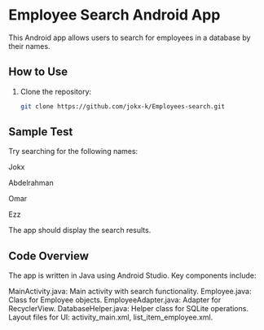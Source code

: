 # Employee Search Android App

This Android app allows users to search for employees in a database by their names.

## How to Use

1. Clone the repository:
   ```bash
   git clone https://github.com/jokx-k/Employees-search.git

   
## Sample Test

Try searching for the following names:

Jokx

Abdelrahman

Omar

Ezz

The app should display the search results.

## Code Overview

The app is written in Java using Android Studio. Key components include:

MainActivity.java: Main activity with search functionality.
Employee.java: Class for Employee objects.
EmployeeAdapter.java: Adapter for RecyclerView.
DatabaseHelper.java: Helper class for SQLite operations.
Layout files for UI: activity_main.xml, list_item_employee.xml.
